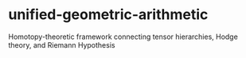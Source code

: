 # unified-geometric-arithmetic
Homotopy-theoretic framework connecting tensor hierarchies, Hodge theory, and Riemann Hypothesis
